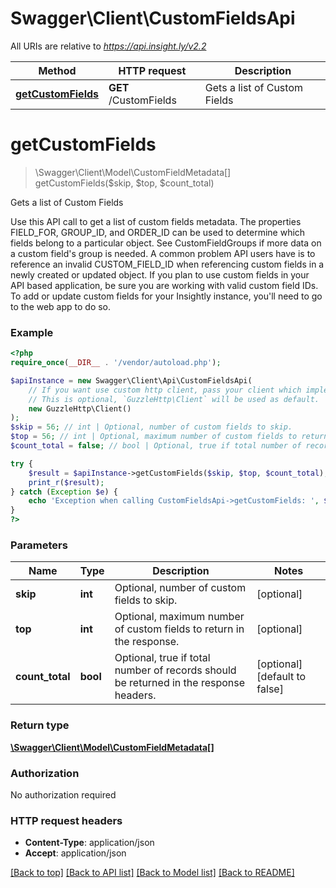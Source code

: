 # Swagger\Client\CustomFieldsApi

All URIs are relative to *https://api.insight.ly/v2.2*

Method | HTTP request | Description
------------- | ------------- | -------------
[**getCustomFields**](CustomFieldsApi.md#getCustomFields) | **GET** /CustomFields | Gets a list of Custom Fields


# **getCustomFields**
> \Swagger\Client\Model\CustomFieldMetadata[] getCustomFields($skip, $top, $count_total)

Gets a list of Custom Fields

Use this API call to get a list of custom fields metadata. The properties FIELD_FOR, GROUP_ID, and ORDER_ID can be used to determine which fields belong to a particular object. See CustomFieldGroups if more data on a custom field's group is needed. A common problem API users have is to reference an invalid CUSTOM_FIELD_ID when referencing custom fields in a newly created or updated object.            If you plan to use custom fields in your API based application, be sure you are working with valid custom field IDs. To add or update custom fields for your Insightly instance, you'll need to go to the web app to do so.

### Example
```php
<?php
require_once(__DIR__ . '/vendor/autoload.php');

$apiInstance = new Swagger\Client\Api\CustomFieldsApi(
    // If you want use custom http client, pass your client which implements `GuzzleHttp\ClientInterface`.
    // This is optional, `GuzzleHttp\Client` will be used as default.
    new GuzzleHttp\Client()
);
$skip = 56; // int | Optional, number of custom fields to skip.
$top = 56; // int | Optional, maximum number of custom fields to return in the response.
$count_total = false; // bool | Optional, true if total number of records should be returned in the response headers.

try {
    $result = $apiInstance->getCustomFields($skip, $top, $count_total);
    print_r($result);
} catch (Exception $e) {
    echo 'Exception when calling CustomFieldsApi->getCustomFields: ', $e->getMessage(), PHP_EOL;
}
?>
```

### Parameters

Name | Type | Description  | Notes
------------- | ------------- | ------------- | -------------
 **skip** | **int**| Optional, number of custom fields to skip. | [optional]
 **top** | **int**| Optional, maximum number of custom fields to return in the response. | [optional]
 **count_total** | **bool**| Optional, true if total number of records should be returned in the response headers. | [optional] [default to false]

### Return type

[**\Swagger\Client\Model\CustomFieldMetadata[]**](../Model/CustomFieldMetadata.md)

### Authorization

No authorization required

### HTTP request headers

 - **Content-Type**: application/json
 - **Accept**: application/json

[[Back to top]](#) [[Back to API list]](../../README.md#documentation-for-api-endpoints) [[Back to Model list]](../../README.md#documentation-for-models) [[Back to README]](../../README.md)


